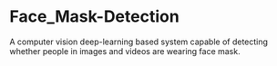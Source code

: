 # Face_Mask-Detection
A computer vision deep-learning based system capable of detecting whether people in images and videos are wearing face mask.
